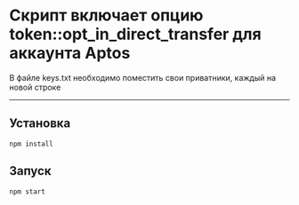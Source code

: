 # Скрипт включает опцию token::opt_in_direct_transfer для аккаунта Aptos

В файле keys.txt необходимо поместить свои приватники, каждый на новой строке

---

## Установка

```
npm install
```

## Запуск

```
npm start
```
